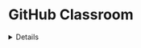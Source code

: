 # GitHub Classroom

<details>
-Groupe 1010 🔗[1010](https://classroom.github.com/classrooms/226744417-a25progwebtrans-gr1010)
-Groupe 1020 🔗[1020](https://classroom.github.com/classrooms/226744417-a25progwebtrans-gr1020)
-Groupe 1030 🔗[1030](https://classroom.github.com/classrooms/226744417-a25progwebtrans-classroom-1030)
-Groupe 1040 🔗[1040](https://classroom.github.com/classrooms/226744417-a25progwebtrans-classroom-1040)

</details>


